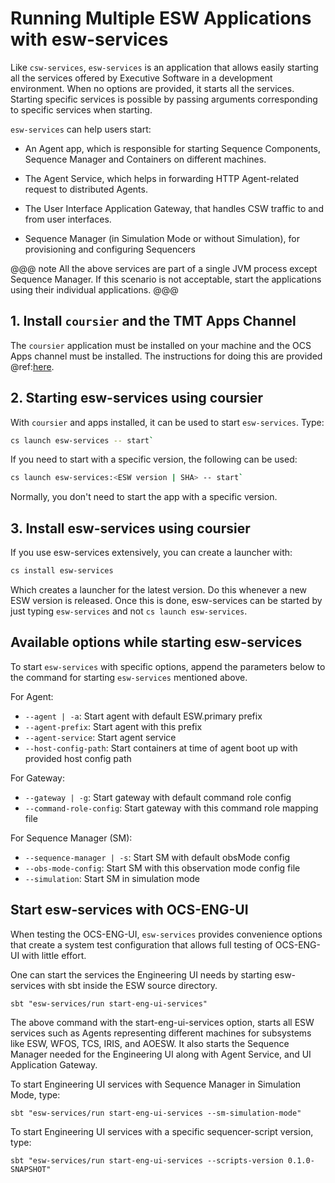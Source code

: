 # Running Multiple ESW Applications with esw-services

Like `csw-services`, `esw-services` is an application that allows easily starting all the services offered by 
Executive Software in a development environment. When no options are provided, it starts all the services. 
Starting specific services is possible by passing arguments corresponding to specific services when starting.

`esw-services` can help users start: 

* An Agent app, which is responsible for starting Sequence Components, Sequence Manager and Containers on different machines.

* The Agent Service, which helps in forwarding HTTP Agent-related request to distributed Agents. 

* The User Interface Application Gateway, that handles CSW traffic to and from user interfaces.

* Sequence Manager (in Simulation Mode or without Simulation), for provisioning and configuring Sequencers

@@@ note
All the above services are part of a single JVM process except Sequence Manager.  If this scenario is
not acceptable, start the applications using their individual applications.
@@@

## 1. Install `coursier` and the TMT Apps Channel

The `coursier` application must be installed on your machine and the OCS Apps channel must be installed.
The instructions for doing this are provided @ref:[here](getting-apps.md).

## 2. Starting esw-services using coursier

With `coursier` and apps installed, it can be used to start `esw-services`. Type: 

```bash
cs launch esw-services -- start` 
```
If you need to start with a specific version, the following can be used:

```bash
cs launch esw-services:<ESW version | SHA> -- start` 
```

Normally, you don't need to start the app with a specific version.

## 3. Install esw-services using coursier

If you use esw-services extensively, you can create a launcher with:

```bash
cs install esw-services
```
Which creates a launcher for the latest version. Do this whenever a new ESW version is released.
Once this is done, esw-services can be started by just typing `esw-services` and not `cs launch esw-services`.

## Available options while starting esw-services

To start `esw-services` with specific options, append the parameters below to the command for starting `esw-services` mentioned above.

For Agent:

- `--agent | -a`: Start agent with default ESW.primary prefix
- `--agent-prefix`: Start agent with this prefix
- `--agent-service`: Start agent service
- `--host-config-path`: Start containers at time of agent boot up with provided host config path

For Gateway:

- `--gateway | -g`: Start gateway with default command role config
- `--command-role-config`: Start gateway with this command role mapping file

For Sequence Manager (SM):

- `--sequence-manager | -s`: Start SM with default obsMode config
- `--obs-mode-config`: Start SM with this observation mode config file
- `--simulation`: Start SM in simulation mode

## Start esw-services with OCS-ENG-UI
When testing the OCS-ENG-UI, `esw-services` provides convenience options that create a system test configuration that
allows full testing of OCS-ENG-UI with little effort.

One can start the services the Engineering UI needs by starting esw-services with sbt inside the ESW source directory.

`sbt "esw-services/run start-eng-ui-services"`

The above command with the start-eng-ui-services option, starts all ESW services 
such as Agents representing different machines for subsystems like ESW, WFOS, TCS, IRIS, and AOESW. 
It also starts the Sequence Manager needed for the Engineering UI along with Agent Service, and UI Application Gateway. 

To start Engineering UI services with Sequence Manager in Simulation Mode, type:

`sbt "esw-services/run start-eng-ui-services --sm-simulation-mode"`

To start Engineering UI services with a specific sequencer-script version, type:

`sbt "esw-services/run start-eng-ui-services --scripts-version 0.1.0-SNAPSHOT"`
